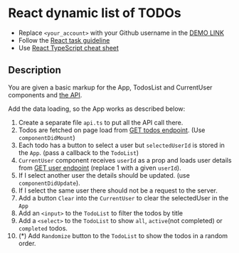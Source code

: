 # React dynamic list of TODOs
- Replace `<your_account>` with your Github username in the
  [DEMO LINK](https://serhii-dvorets.github.io/react_dynamic-list-of-todos/)
- Follow the [React task guideline](https://github.com/mate-academy/react_task-guideline#react-tasks-guideline)
- Use [React TypeScript cheat sheet](https://mate-academy.github.io/fe-program/js/extra/react-typescript)

## Description
You are given a basic markup for the App, TodosList and CurrentUser components and [the API](https://mate-academy.github.io/fe-students-api/).

Add the data loading, so the App works as described below:

1. Create a separate file `api.ts` to put all the API call there.
1. Todos are fetched on page load from [GET todos endpoint](https://mate.academy/students-api/todos). (Use `componentDidMount`)
1. Each todo has a button to select a user but `selectedUserId` is stored in the `App`. (pass a callback to the `TodoList`)
1. `CurrentUser` component receives `userId` as a prop and loads user details from [GET user endpoint](https://mate.academy/students-api/users/1) (replace 1 with a given `userId`).
1. If I select another user the details should be updated. (use `componentDidUpdate`).
1. If I select the same user there should not be a request to the server.
1. Add a button `Clear` into the `CurrentUser` to clear the selectedUser in the `App`
1. Add an `<input>` to the `TodoList` to filter the todos by title
1. Add a `<select>` to the `TodoList` to show `all`, `active`(not completed) or `completed` todos.
1. (*) Add `Randomize` button to the `TodoList` to show the todos in a random order.
